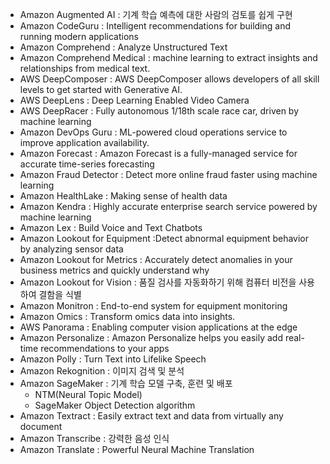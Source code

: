 - Amazon Augmented AI : 기계 학습 예측에 대한 사람의 검토를 쉽게 구현
- Amazon CodeGuru : Intelligent recommendations for building and running modern applications
- Amazon Comprehend : Analyze Unstructured Text
- Amazon Comprehend Medical : machine learning to extract insights and relationships from medical text.
- AWS DeepComposer : AWS DeepComposer allows developers of all skill levels to get started with Generative AI.
- AWS DeepLens : Deep Learning Enabled Video Camera
- AWS DeepRacer : Fully autonomous 1/18th scale race car, driven by machine learning
- Amazon DevOps Guru : ML-powered cloud operations service to improve application availability.
- Amazon Forecast : Amazon Forecast is a fully-managed service for accurate time-series forecasting
- Amazon Fraud Detector : Detect more online fraud faster using machine learning
- Amazon HealthLake : Making sense of health data
- Amazon Kendra : Highly accurate enterprise search service powered by machine learning
- Amazon Lex : Build Voice and Text Chatbots
- Amazon Lookout for Equipment :Detect abnormal equipment behavior by analyzing sensor data
- Amazon Lookout for Metrics : Accurately detect anomalies in your business metrics and quickly understand why
- Amazon Lookout for Vision : 품질 검사를 자동화하기 위해 컴퓨터 비전을 사용하여 결함을 식별
- Amazon Monitron : End-to-end system for equipment monitoring
- Amazon Omics : Transform omics data into insights.
- AWS Panorama : Enabling computer vision applications at the edge
- Amazon Personalize : Amazon Personalize helps you easily add real-time recommendations to your apps
- Amazon Polly : Turn Text into Lifelike Speech
- Amazon Rekognition : 이미지 검색 및 분석
- Amazon SageMaker : 기계 학습 모델 구축, 훈련 및 배포
  - NTM(Neural Topic Model)
  - SageMaker Object Detection algorithm
- Amazon Textract : Easily extract text and data from virtually any document
- Amazon Transcribe : 강력한 음성 인식
- Amazon Translate : Powerful Neural Machine Translation
